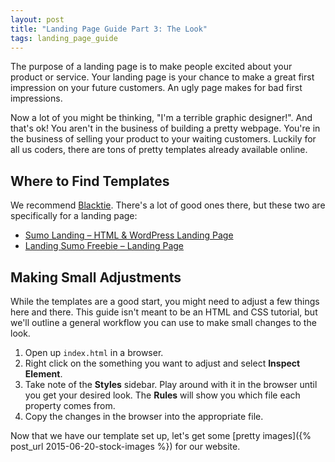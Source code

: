 ```yaml
---
layout: post
title: "Landing Page Guide Part 3: The Look"
tags: landing_page_guide
---
```


The purpose of a landing page is to make people excited about your product or service. Your landing page is your chance to make a great first impression on your future customers. An ugly page makes for bad first impressions.

Now a lot of you might be thinking, "I'm a terrible graphic designer!". And that's ok! You aren't in the business of building a pretty webpage. You're in the business of selling your product to your waiting customers. Luckily for all us coders, there are tons of pretty templates already available online.

## Where to Find Templates

We recommend [Blacktie](http://www.blacktie.co). There's a lot of good ones there, but these two are specifically for a landing page: 

- [Sumo Landing – HTML & WordPress Landing Page](http://www.blacktie.co/2015/03/sumo-landing-html-wordpress-landing-page/)
- [Landing Sumo Freebie – Landing Page](http://www.blacktie.co/2014/10/landing-sumo-freebie-landing-page/)

<!-- <div align="center">
	<img src="/assets/sumolanding.png" width="50%">
</div> -->

## Making Small Adjustments

While the templates are a good start, you might need to adjust a few things here and there. This guide isn't meant to be an HTML and CSS tutorial, but we'll outline a general workflow you can use to make small changes to the look.

1. Open up `index.html` in a browser. 
2. Right click on the something you want to adjust and select **Inspect Element**.
3. Take note of the **Styles** sidebar. Play around with it in the browser until you get your desired look. The **Rules** will show you which file each property comes from.
4. Copy the changes in the browser into the appropriate file.

Now that we have our template set up, let's get some [pretty images]({% post_url 2015-06-20-stock-images %}) for our website.

<!-- We are going to be working with just the files `Theme/index.html` and `Theme/assets/css/style.css`.

> ### If you're wondering about the other files...
This template makes use of the [Bootstrap](https://en.wikipedia.org/wiki/Bootstrap_(front-end_framework)) front-end framework, which basically consists of HTML and CSS templates for typography, column widths, buttons, and other things to make life easier. The Bootstrap file is located at `Theme/assets/css/bootstrap.css` -->